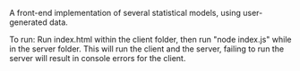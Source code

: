 A front-end implementation of several statistical models, using user-generated data.

To run: 
Run index.html within the client folder, then run "node index.js" while in the server folder.
This will run the client and the server, failing to run the server will result in console errors for the client. 